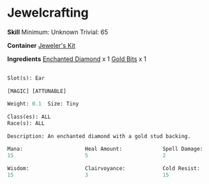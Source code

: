 <!-- TITLE: Gold Diamond Earring -->
<!-- SUBTITLE:  -->
# Jewelcrafting
**Skill**
Minimum: Unknown
Trivial: 65

**Container**
[Jeweler's Kit](jewelers-kit)

**Ingredients**
[Enchanted Diamond](enchanted-diamond) x 1
[Gold Bits](gold-bits) x 1
```perl
 
Slot(s): Ear 
 
[MAGIC] [ATTUNABLE] 
 
Weight: 0.1  Size: Tiny  
 
Class(es): ALL
Race(s): ALL
 
Description: An enchanted diamond with a gold stud backing.
 
Mana:                    Heal Amount:             Spell Damage:            DoT Damage:              Intelligence:            
15                       5                        2                        5                        15                       
 
Wisdom:                  Clairvoyance:            Cold Resist:             Fire Resist:             Magic Resist:            
15                       3                        15                       15                       15                       
 